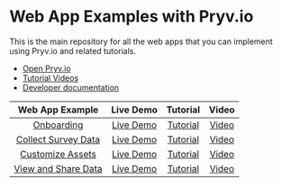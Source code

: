 # Web App Examples with Pryv.io

This is the main repository for all the web apps that you can implement using Pryv.io and related tutorials.

- [Open Pryv.io](https://github.com/pryv/open-pryv.io)
- [Tutorial Videos](https://www.youtube.com/user/pryvme/videos)
- [Developer documentation](https://api.pryv.com/)

|      Web App Example           | Live Demo | Tutorial | Video |
| :----------------------------: | :-------: |:-------: |:---: |
|       [Onboarding](onboarding/)  | [Live Demo](https://pryv.github.io/app-web-examples/onboarding/)  | [Tutorial](onboarding/tutorial.md) | [Video](https://www.youtube.com/watch?v=258UsM1Qq0o) |
|       [Collect Survey Data](collect-survey-data/)  | [Live Demo](https://pryv.github.io/app-web-examples/collect-survey-data/)  | [Tutorial](collect-survey-data/tutorial.md) | [Video](https://youtu.be/SN11LSxL8q4) |
|       [Customize Assets](customize-assets/)  | [Live Demo](https://youtu.be/VI1zjLLcR9Q)  | [Tutorial](customize-assets/tutorial.md) | [Video](https://youtu.be/VI1zjLLcR9Q) |
|       [View and Share Data](view-and-share)  | [Live Demo](https://pryv.github.io/app-web-examples/view-and-share/)  | [Tutorial](view-and-share/tutorial.md) | [Video](??) |

